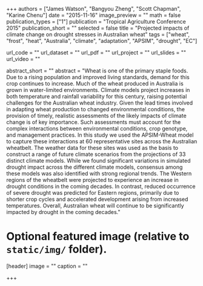 +++
authors = ["James Watson", "Bangyou Zheng", "Scott Chapman", "Karine Chenu"]
date = "2015-11-16"
image_preview = ""
math = false
publication_types = ["1"]
publication = "Tropical Agriculture Conference 2015"
publication_short = ""
selected = false
title = "Projected impacts of climate change on drought stresses in Australian wheat"
tags = ["wheat", "frost", "heat", "Australia", "climate", "adaptation", "APSIM", "drought", "EC"]

url_code = ""
url_dataset = ""
url_pdf = ""
url_project = ""
url_slides = ""
url_video = ""

abstract_short = ""
abstract = "Wheat is one of the primary staple foods. Due to a rising population and improved living standards, demand for this crop continues to increase. Much of the wheat produced in Australia is grown in water-limited environments. Climate models project increases in both temperature and rainfall variability for this century, raising potential challenges for the Australian wheat industry. Given the lead times involved in adapting wheat production to changed environmental conditions, the provision of timely, realistic assessments of the likely impacts of climate change is of key importance. Such assessments must account for the complex interactions between environmental conditions, crop genotype, and management practices. In this study we used the APSIM-Wheat model to capture these interactions at 60 representative sites across the Australian wheatbelt. The weather data for these sites was used as the basis to construct a range of future climate scenarios from the projections of 33 distinct climate models. While we found significant variations in simulated drought impact across the different climate models, consensus among these models was also identified with strong regional trends. The Western regions of the wheatbelt were projected to experience an increase in drought conditions in the coming decades. In contrast, reduced occurrence of severe drought was predicted for Eastern regions, primarily due to shorter crop cycles and accelerated development arising from increased temperatures. Overall, Australian wheat will continue to be significantly impacted by drought in the coming decades."



# Optional featured image (relative to `static/img/` folder).
[header]
image = ""
caption = ""

+++
